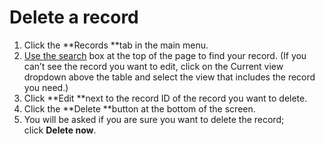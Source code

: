 

# Delete a record

1. Click the&nbsp;**Records&nbsp;**tab in the main menu.
2. [Use the search](100-quick-search.md)&nbsp;box at the top of the page to find your record. (If you can’t see the record you want to edit, click on the Current view dropdown above the table and select the view that includes the record you need.)
3. Click&nbsp;**Edit&nbsp;**next to the record ID of the record you want to delete.
4. Click the&nbsp;**Delete&nbsp;**button at the bottom of the screen.
5. You will be asked if you are sure you want to delete the record; click&nbsp;**Delete now**.